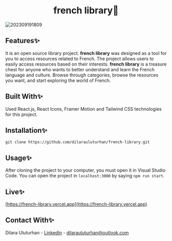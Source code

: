 <div align="center">
  <h1 align="center">french library🥐</h1>
</div

![202309191809](https://github.com/dilarauluturhan/french-library/assets/120499369/62ca2dfd-37be-4e21-a702-d613e1738f35)

## Features✨
It is an open source library project. **french library** was designed as a tool for you to access resources related to French. The project allows users to easily access resources based on their interests.
**french library** is a treasure chest for anyone who wants to better understand and learn the French language and culture.
Browse through categories, browse the resources you want, and start exploring the world of French.

## Built With✨
Used React.js, React Icons, Framer Motion and Tailwind CSS technologies for this project.

## Installation✨
````
git clone https://github.com/dilarauluturhan/french-library.git
````
## Usage✨
After cloning the project to your computer, you must open it in Visual Studio Code. You can open the project in `localhost:3000` by saying `npm run start`.

## Live✨
[https://french-library.vercel.app](https://french-library.vercel.app)

## Contact With✨
Dilara Uluturhan - [LinkedIn](https://www.linkedin.com/in/dilarauluturhan/) - dilarauluturhan@outlook.com
